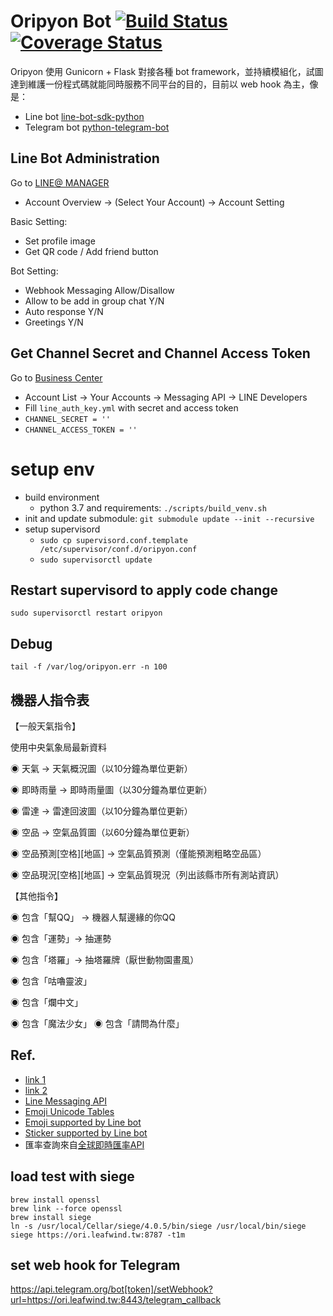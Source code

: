 # Oripyon Bot [![Build Status](https://travis-ci.org/leafwind/line_bot.svg?branch=master)](https://travis-ci.org/leafwind/line_bot) [![Coverage Status](https://coveralls.io/repos/github/leafwind/line_bot/badge.svg?branch=master)](https://coveralls.io/github/leafwind/line_bot?branch=master)

Oripyon 使用 Gunicorn + Flask 對接各種 bot framework，並持續模組化，試圖達到維護一份程式碼就能同時服務不同平台的目的，目前以 web hook 為主，像是：
- Line bot [line-bot-sdk-python](https://github.com/line/line-bot-sdk-python)
- Telegram bot [python-telegram-bot](https://github.com/python-telegram-bot/python-telegram-bot)

## Line Bot Administration

Go to [LINE@ MANAGER](https://admin-official.line.me/)

- Account Overview -> (Select Your Account) -> Account Setting

Basic Setting:

- Set profile image
- Get QR code / Add friend button

Bot Setting:

- Webhook Messaging Allow/Disallow
- Allow to be add in group chat Y/N
- Auto response Y/N
- Greetings Y/N

## Get Channel Secret and Channel Access Token

Go to [Business Center](https://business.line.me/zh-hant/)

- Account List -> Your Accounts -> Messaging API -> LINE Developers
- Fill `line_auth_key.yml` with secret and access token
- `CHANNEL_SECRET = ''`
- `CHANNEL_ACCESS_TOKEN = ''`

# setup env

- build environment
  - python 3.7 and requirements: `./scripts/build_venv.sh`
- init and update submodule: `git submodule update --init --recursive`
- setup supervisord
  - `sudo cp supervisord.conf.template /etc/supervisor/conf.d/oripyon.conf`
  - `sudo supervisorctl update`

## Restart supervisord to apply code change

`sudo supervisorctl restart oripyon`

## Debug

`tail -f /var/log/oripyon.err -n 100`

## 機器人指令表

【一般天氣指令】

使用中央氣象局最新資料

◉ 天氣 -> 天氣概況圖（以10分鐘為單位更新）

◉ 即時雨量 -> 即時雨量圖（以30分鐘為單位更新）

◉ 雷達 -> 雷達回波圖（以10分鐘為單位更新）

◉ 空品 -> 空氣品質圖（以60分鐘為單位更新）

◉ 空品預測[空格][地區] -> 空氣品質預測（僅能預測粗略空品區）

◉ 空品現況[空格][地區] -> 空氣品質現況（列出該縣市所有測站資訊）

【其他指令】

◉ 包含「幫QQ」 -> 機器人幫邊緣的你QQ

◉ 包含「運勢」-> 抽運勢

◉ 包含「塔羅」-> 抽塔羅牌（厭世動物園畫風）

◉ 包含「咕嚕靈波」

◉ 包含「爛中文」

◉ 包含「魔法少女」
◉ 包含「請問為什麼」

## Ref.

- [link 1](http://qiita.com/Kosuke-Szk/items/e31df8665f2a83406362)
- [link 2](http://qiita.com/mochan_tk/items/db3fd4e4867dd3fb6540)
- [Line Messaging API](https://developers.line.biz/en/reference/messaging-api/#text-message)
- [Emoji Unicode Tables](https://apps.timwhitlock.info/emoji/tables/unicode)
- [Emoji supported by Line bot](https://developers.line.biz/media/messaging-api/emoji-list.pdf)
- [Sticker supported by Line bot](https://developers.line.biz/media/messaging-api/messages/sticker_list.pdf)
- 匯率查詢來自[全球即時匯率API](https://tw.rter.info/howto_currencyapi.php)

## load test with siege

```
brew install openssl
brew link --force openssl
brew install siege
ln -s /usr/local/Cellar/siege/4.0.5/bin/siege /usr/local/bin/siege
siege https://ori.leafwind.tw:8787 -t1m
```

## set web hook for Telegram
https://api.telegram.org/bot[token]/setWebhook?url=https://ori.leafwind.tw:8443/telegram_callback